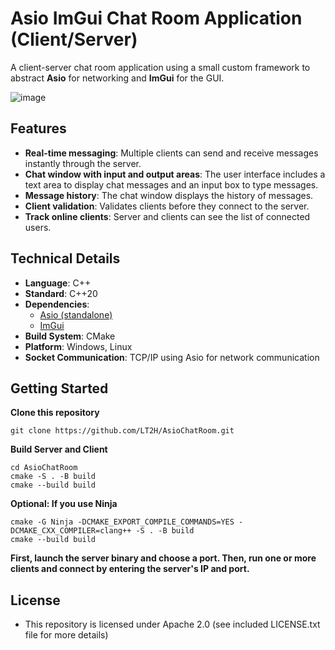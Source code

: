 # Asio ImGui Chat Room Application (Client/Server)
A client-server chat room application using a small custom framework to abstract **Asio** for networking and **ImGui** for the GUI.

![image](https://github.com/user-attachments/assets/2fc5ca88-d87c-4123-a18c-86bde2735795)

## Features
- **Real-time messaging**: Multiple clients can send and receive messages instantly through the server.
- **Chat window with input and output areas**: The user interface includes a text area to display chat messages and an input box to type messages.
- **Message history**: The chat window displays the history of messages.
- **Client validation**: Validates clients before they connect to the server.
- **Track online clients**: Server and clients can see the list of connected users.

## Technical Details
  - **Language**: C++
  - **Standard**: C++20
  - **Dependencies**:
    - [Asio (standalone)](https://think-async.com/)
    - [ImGui](https://github.com/ocornut/imgui)
  - **Build System**: CMake
  - **Platform**: Windows, Linux
  - **Socket Communication**: TCP/IP using Asio for network communication

## Getting Started

**Clone this repository**

    git clone https://github.com/LT2H/AsioChatRoom.git
    
**Build Server and Client**

    cd AsioChatRoom
    cmake -S . -B build
    cmake --build build
    
**Optional: If you use Ninja**

    cmake -G Ninja -DCMAKE_EXPORT_COMPILE_COMMANDS=YES -DCMAKE_CXX_COMPILER=clang++ -S . -B build
    cmake --build build
    
**First, launch the server binary and choose a port. Then, run one or more clients and connect by entering the server's IP and port.**

## License
- This repository is licensed under Apache 2.0 (see included LICENSE.txt file for more details)
